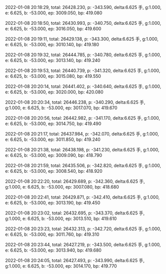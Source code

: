 2022-01-08 20:18:29, total: 26428.230, p: -343.590, delta:6.625 手, g:1.000, e: 6.625, b: -53.000, ep: 3009.050, bp: 419.080

2022-01-08 20:18:50, total: 26430.993, p: -340.750, delta:6.625 手, g:1.000, e: 6.625, b: -53.000, ep: 3016.050, bp: 419.600

2022-01-08 20:19:11, total: 26429.138, p: -343.300, delta:6.625 手, g:1.000, e: 6.625, b: -53.000, ep: 3010.140, bp: 419.180

2022-01-08 20:19:32, total: 26444.785, p: -340.780, delta:6.625 手, g:1.000, e: 6.625, b: -53.000, ep: 3013.140, bp: 419.240

2022-01-08 20:19:53, total: 26440.739, p: -341.320, delta:6.625 手, g:1.000, e: 6.625, b: -53.000, ep: 3015.080, bp: 419.550

2022-01-08 20:20:14, total: 26441.402, p: -340.640, delta:6.625 手, g:1.000, e: 6.625, b: -53.000, ep: 3020.000, bp: 420.080

2022-01-08 20:20:34, total: 26446.238, p: -340.290, delta:6.625 手, g:1.000, e: 6.625, b: -53.000, ep: 3017.070, bp: 419.670

2022-01-08 20:20:56, total: 26442.982, p: -341.170, delta:6.625 手, g:1.000, e: 6.625, b: -53.000, ep: 3014.750, bp: 419.490

2022-01-08 20:21:17, total: 26437.984, p: -342.070, delta:6.625 手, g:1.000, e: 6.625, b: -53.000, ep: 3011.850, bp: 419.240

2022-01-08 20:21:38, total: 26438.198, p: -341.230, delta:6.625 手, g:1.000, e: 6.625, b: -53.000, ep: 3009.090, bp: 418.790

2022-01-08 20:21:59, total: 26435.506, p: -342.820, delta:6.625 手, g:1.000, e: 6.625, b: -53.000, ep: 3008.540, bp: 418.920

2022-01-08 20:22:20, total: 26429.689, p: -342.360, delta:6.625 手, g:1.000, e: 6.625, b: -53.000, ep: 3007.080, bp: 418.680

2022-01-08 20:22:41, total: 26429.871, p: -342.410, delta:6.625 手, g:1.000, e: 6.625, b: -53.000, ep: 3013.190, bp: 419.450

2022-01-08 20:23:02, total: 26432.695, p: -343.370, delta:6.625 手, g:1.000, e: 6.625, b: -53.000, ep: 3013.510, bp: 419.610

2022-01-08 20:23:23, total: 26432.313, p: -342.720, delta:6.625 手, g:1.000, e: 6.625, b: -53.000, ep: 3011.760, bp: 419.310

2022-01-08 20:23:44, total: 26427.219, p: -343.500, delta:6.625 手, g:1.000, e: 6.625, b: -53.000, ep: 3013.940, bp: 419.680

2022-01-08 20:24:05, total: 26427.493, p: -343.990, delta:6.625 手, g:1.000, e: 6.625, b: -53.000, ep: 3014.170, bp: 419.770